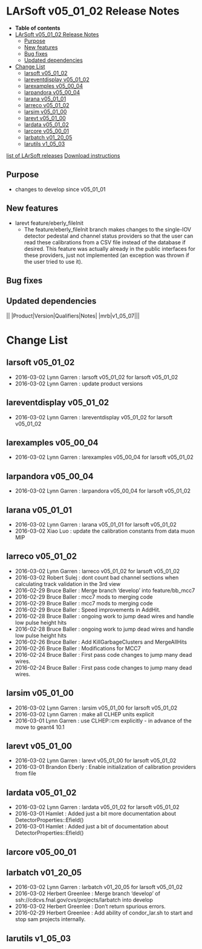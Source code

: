 LArSoft v05\_01\_02 Release Notes
======================================================================

-   **Table of contents**
-   [LArSoft v05\_01\_02 Release Notes](#LArSoft-v05_01_02-Release-Notes)
    -   [Purpose](#Purpose)
    -   [New features](#New-features)
    -   [Bug fixes](#Bug-fixes)
    -   [Updated dependencies](#Updated-dependencies)
-   [Change List](#Change-List)
    -   [larsoft v05\_01\_02](#larsoft-v05_01_02)
    -   [lareventdisplay v05\_01\_02](#lareventdisplay-v05_01_02)
    -   [larexamples v05\_00\_04](#larexamples-v05_00_04)
    -   [larpandora v05\_00\_04](#larpandora-v05_00_04)
    -   [larana v05\_01\_01](#larana-v05_01_01)
    -   [larreco v05\_01\_02](#larreco-v05_01_02)
    -   [larsim v05\_01\_00](#larsim-v05_01_00)
    -   [larevt v05\_01\_00](#larevt-v05_01_00)
    -   [lardata v05\_01\_02](#lardata-v05_01_02)
    -   [larcore v05\_00\_01](#larcore-v05_00_01)
    -   [larbatch v01\_20\_05](#larbatch-v01_20_05)
    -   [larutils v1\_05\_03](#larutils-v1_05_03)

[list of LArSoft releases](LArSoft_release_list)
[Download instructions](http://scisoft.fnal.gov/scisoft/bundles/larsoft/v05_01_02/larsoft-v05_01_02.html)

Purpose
--------------------

-   changes to develop since v05\_01\_01

New features
------------------------------

-   larevt feature/eberly\_fileInit
    -   The feature/eberly\_fileInit branch makes changes to the single-IOV detector pedestal and channel status providers so that the user can read these calibrations from a CSV file instead of the database if desired. This feature was actually already in the public interfaces for these providers, just not implemented (an exception was thrown if the user tried to use it).

Bug fixes
------------------------

Updated dependencies
----------------------------------------------

||
|Product|Version|Qualifiers|Notes|
|mrb|v1\_05\_07|||

Change List
============================

larsoft v05\_01\_02
------------------------------------------

-   2016-03-02 Lynn Garren : larsoft v05\_01\_02 for larsoft v05\_01\_02
-   2016-03-02 Lynn Garren : update product versions

lareventdisplay v05\_01\_02
----------------------------------------------------------

-   2016-03-02 Lynn Garren : lareventdisplay v05\_01\_02 for larsoft v05\_01\_02

larexamples v05\_00\_04
--------------------------------------------------

-   2016-03-02 Lynn Garren : larexamples v05\_00\_04 for larsoft v05\_01\_02

larpandora v05\_00\_04
------------------------------------------------

-   2016-03-02 Lynn Garren : larpandora v05\_00\_04 for larsoft v05\_01\_02

larana v05\_01\_01
----------------------------------------

-   2016-03-02 Lynn Garren : larana v05\_01\_01 for larsoft v05\_01\_02
-   2016-03-02 Xiao Luo : update the calibration constants from data muon MIP

larreco v05\_01\_02
------------------------------------------

-   2016-03-02 Lynn Garren : larreco v05\_01\_02 for larsoft v05\_01\_02
-   2016-03-02 Robert Sulej : dont count bad channel sections when calculating track validation in the 3rd view
-   2016-02-29 Bruce Baller : Merge branch ‘develop’ into feature/bb\_mcc7
-   2016-02-29 Bruce Baller : mcc7 mods to merging code
-   2016-02-29 Bruce Baller : mcc7 mods to merging code
-   2016-02-29 Bruce Baller : Speed improvements in AddHit.
-   2016-02-28 Bruce Baller : ongoing work to jump dead wires and handle low pulse height hits
-   2016-02-28 Bruce Baller : ongoing work to jump dead wires and handle low pulse height hits
-   2016-02-26 Bruce Baller : Add KillGarbageClusters and MergeAllHits
-   2016-02-26 Bruce Baller : Modifications for MCC7
-   2016-02-24 Bruce Baller : First pass code changes to jump many dead wires.
-   2016-02-24 Bruce Baller : First pass code changes to jump many dead wires.

larsim v05\_01\_00
----------------------------------------

-   2016-03-02 Lynn Garren : larsim v05\_01\_00 for larsoft v05\_01\_02
-   2016-03-02 Lynn Garren : make all CLHEP units explicit
-   2016-03-01 Lynn Garren : use CLHEP::cm explicitly - in advance of the move to geant4 10.1

larevt v05\_01\_00
----------------------------------------

-   2016-03-02 Lynn Garren : larevt v05\_01\_00 for larsoft v05\_01\_02
-   2016-03-01 Brandon Eberly : Enable initialization of calibration providers from file

lardata v05\_01\_02
------------------------------------------

-   2016-03-02 Lynn Garren : lardata v05\_01\_02 for larsoft v05\_01\_02
-   2016-03-01 Hamlet : Added just a bit more documentation about DetectorProperties::Efield()
-   2016-03-01 Hamlet : Added just a bit of documentation about DetectorProperties::Efield()

larcore v05\_00\_01
------------------------------------------

larbatch v01\_20\_05
--------------------------------------------

-   2016-03-02 Lynn Garren : larbatch v01\_20\_05 for larsoft v05\_01\_02
-   2016-03-02 Herbert Greenlee : Merge branch ‘develop’ of ssh://cdcvs.fnal.gov/cvs/projects/larbatch into develop
-   2016-03-02 Herbert Greenlee : Don’t return spurious errors.
-   2016-02-29 Herbert Greenlee : Add ability of condor\_lar.sh to start and stop sam projects internally.

larutils v1\_05\_03
------------------------------------------
